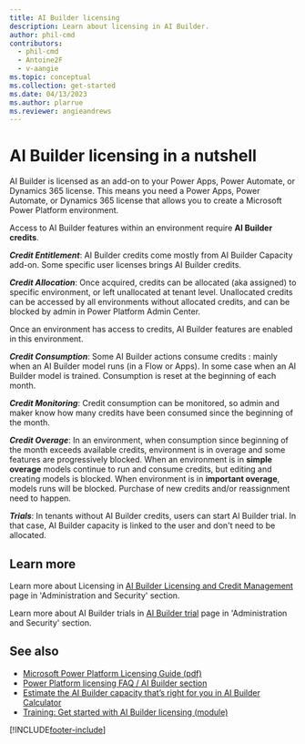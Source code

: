 ```yaml
---
title: AI Builder licensing
description: Learn about licensing in AI Builder.
author: phil-cmd
contributors:
  - phil-cmd
  - Antoine2F
  - v-aangie
ms.topic: conceptual
ms.collection: get-started
ms.date: 04/13/2023
ms.author: plarrue
ms.reviewer: angieandrews
---
```


# AI Builder licensing in a nutshell

AI Builder is licensed as an add-on to your Power Apps, Power Automate, or Dynamics 365 license. This means you need a Power Apps, Power Automate, or Dynamics 365 license that allows you to create a Microsoft Power Platform environment.

Access to AI Builder features within an environment require **AI Builder credits**.

***Credit Entitlement***:  AI Builder credits come mostly from AI Builder Capacity add-on. Some specific user licenses brings AI Builder credits.

***Credit Allocation***: Once acquired, credits can be allocated (aka assigned) to specific environment, or left unallocated at tenant level. Unallocated credits can be accessed by all environments without allocated credits, and can be blocked by admin in Power Platform Admin Center.

Once an environment has access to credits, AI Builder features are enabled in this environment.

***Credit Consumption***: Some AI Builder actions consume credits : mainly when an AI Builder model runs (in a Flow or Apps). In some case when an AI Builder model is trained. Consumption is reset at the beginning of each month.

***Credit Monitoring***: Credit consumption can be monitored, so admin and maker know how many credits have been consumed since the beginning of the month. 

***Credit Overage***: In an environment, when consumption since beginning of the month exceeds available credits, environment is in overage and some features are progressively blocked. When an environment is in **simple overage** models continue to run and consume credits, but editing and creating models is blocked. When environment is in **important overage**, models runs will be blocked. Purchase of new credits and/or reassignment need to happen. 

***Trials***: In tenants without AI Builder credits, users can start AI Builder trial. In that case, AI Builder capacity is linked to the user and don't need to be allocated. 



## Learn more
Learn more about  Licensing  in  [AI Builder Licensing and Credit Management](credit-management.md) page in 'Administration and Security' section. 

Learn more about AI Builder trials in [AI Builder trial](ai-builder-trials.md) page in 'Administration and Security' section.

## See also

- [Microsoft Power Platform Licensing Guide (pdf)](https://go.microsoft.com/fwlink/?LinkId=2085130)
- [Power Platform licensing FAQ / AI Builder section](/power-platform/admin/powerapps-flow-licensing-faq#ai-builder)
- [Estimate the AI Builder capacity that’s right for you in AI Builder Calculator](https://powerapps.microsoft.com/ai-builder-calculator/)
- [Training: Get started with AI Builder licensing (module)](/training/modules/get-started-with-ai-builder-licensing/)


[!INCLUDE[footer-include](includes/footer-banner.md)]
